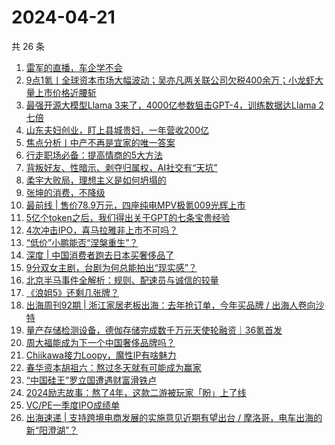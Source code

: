 # 2024-04-21

共 26 条

<!-- BEGIN 36KR -->
<!-- 最后更新时间 2024-04-21 07:00:54 +0800 -->
1. [雷军的直播，车企学不会](https://36kr.com/p/2740499055986436)
1. [9点1氪丨全球资本市场大幅波动；吴亦凡两关联公司欠税400余万；小龙虾大量上市价格近腰斩](https://36kr.com/p/2741047308642568)
1. [最强开源大模型Llama 3来了，4000亿参数狙击GPT-4，训练数据达Llama 2七倍](https://36kr.com/p/2740503830751748)
1. [山东夫妇创业，盯上县城贵妇，一年营收200亿](https://36kr.com/p/2740336472861187)
1. [焦点分析丨中产不再是宜家的唯一答案](https://36kr.com/p/2738641337526534)
1. [行走职场必备：提高情商的5大方法](https://36kr.com/p/2194791515801481)
1. [背叛好友、性暗示、剥夺归属权，AI社交有“天坑”](https://36kr.com/p/2741229296724226)
1. [柔宇大败局，理想主义是如何坍塌的](https://36kr.com/p/2741238577441024)
1. [张坤的消费，不降级](https://36kr.com/p/2741244933236992)
1. [最前线 | 售价78.9万元，四座纯电MPV极氪009光辉上市](https://36kr.com/p/2741180518050310)
1. [5亿个token之后，我们得出关于GPT的七条宝贵经验](https://36kr.com/p/2741165244147975)
1. [4次冲击IPO，喜马拉雅非上市不可吗？](https://36kr.com/p/2741257667389960)
1. [“低价”小鹏能否“涅槃重生”？](https://36kr.com/p/2741183567571201)
1. [深度 | 中国消费者跑去日本买奢侈品了](https://36kr.com/p/2741177013348869)
1. [9分双女主剧，台剧为何总能拍出“现实感”？](https://36kr.com/p/2740381557729543)
1. [北京半马事件全解析：规则、配速员与诚信的较量](https://36kr.com/p/2740483284625920)
1. [《浪姐5》还剩几张牌？](https://36kr.com/p/2740380810652162)
1. [出海周刊92期 | 浙江家居老板出海：去年抢订单，今年买品牌 / 出海人卷向沙特](https://36kr.com/p/2740195531811072)
1. [量产存储检测设备，德伽存储完成数千万元天使轮融资｜36氪首发](https://36kr.com/p/2740226034837764)
1. [周大福能成为下一个中国奢侈品牌吗？](https://36kr.com/p/2741166992861703)
1. [Chiikawa接力Loopy，魔性IP有啥魅力](https://36kr.com/p/2741250989189637)
1. [春华资本胡祖六：熬过冬天就有可能成为赢家](https://36kr.com/p/2741163038206470)
1. [“中国硅王”罗立国遭遇财富滑铁卢](https://36kr.com/p/2740528720611076)
1. [2024励志故事：熬了4年，这款二游被玩家「盼」上了线](https://36kr.com/p/2740385777559812)
1. [VC/PE一季度IPO成绩单](https://36kr.com/p/2741075768846855)
1. [出海速递 | 支持跨境电商发展的实施意见近期有望出台 / 摩洛哥，电车出海的新“阳澄湖”？](https://36kr.com/p/2740202216909059)
<!-- END 36KR -->